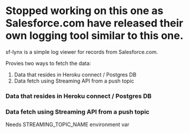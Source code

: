 # Stopped working on this one as Salesforce.com have released their own logging tool similar to this one.

sf-lynx is a simple log viewer for records from Salesforce.com.

Provies two ways to fetch the data:
1. Data that resides in Heroku connect / Postgres DB
2. Data fetch using Streaming API from a push topic

### Data that resides in Heroku connect / Postgres DB
<TODO>

### Data fetch using Streaming API from a push topic
Needs STREAMING_TOPIC_NAME environment var
